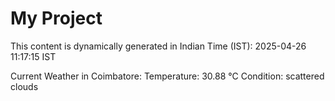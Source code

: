 # My Project

This content is dynamically generated in Indian Time (IST): 2025-04-26 11:17:15 IST


Current Weather in Coimbatore:
Temperature: 30.88 °C
Condition: scattered clouds
